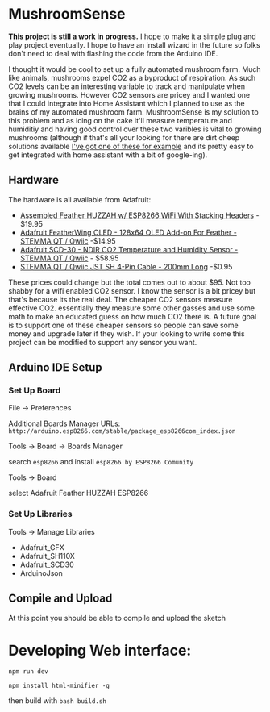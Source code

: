 # MushroomSense
**This project is still a work in progress.** I hope to make it a simple plug and play project eventually.
I hope to have an install wizard in the future so folks don't need to deal with flashing the code from the 
Arduino IDE.

I thought it would be cool to set up a fully automated mushroom farm. Much like animals, 
mushrooms expel CO2 as a byproduct of respiration. As such CO2 levels can be an interesting 
variable to track and manipulate when growing mushrooms. However CO2 sensors are pricey and 
I wanted one that I could integrate into Home Assistant which I planned to use as the brains 
of my automated mushroom farm. MushroomSense is my solution to this problem and as icing on the cake 
it'll measure temperature and humiditiy and having good control over these two varibles is vital to 
growing mushrooms (although if that's all your looking for there are dirt cheep solutions available 
[I've got one of these for example](https://smile.amazon.com/dp/B087313N8F/ref=cm_sw_em_r_mt_dp_8T7RPHPERMNQWD257779)
and its pretty easy to get integrated with home assistant with a bit of google-ing).

## Hardware
The hardware is all available from Adafruit:
* [Assembled Feather HUZZAH w/ ESP8266 WiFi With Stacking Headers](https://www.adafruit.com/product/3213) - $19.95
* [Adafruit FeatherWing OLED - 128x64 OLED Add-on For Feather - STEMMA QT / Qwiic](https://www.adafruit.com/product/4650) -$14.95
* [Adafruit SCD-30 - NDIR CO2 Temperature and Humidity Sensor - STEMMA QT / Qwiic](https://www.adafruit.com/product/4867) - $58.95
* [STEMMA QT / Qwiic JST SH 4-Pin Cable - 200mm Long](https://www.adafruit.com/product/4401) -$0.95
 
These prices could change but the total comes out to about $95. Not too shabby for a wifi enabled CO2 sensor. 
I know the sensor is a bit pricey but that's because its the real deal. The cheaper CO2 sensors measure effective CO2. 
essentially they measure some other gasses and use some math to make an educated guess on how much CO2 there is. A 
future goal is to support one of these cheaper sensors so people can save some money and upgrade later if they wish. 
If your looking to write some this project can be modified to support any sensor you want.

## Arduino IDE Setup 

### Set Up Board 
File -> Preferences

Additional Boards Manager URLs:
`http://arduino.esp8266.com/stable/package_esp8266com_index.json`

Tools -> Board -> Boards Manager

search `esp8266` and install `esp8266 by ESP8266 Comunity`

Tools -> Board

select Adafruit Feather HUZZAH ESP8266

### Set Up Libraries
Tools -> Manage Libraries
* Adafruit_GFX
* Adafruit_SH110X
* Adafruit_SCD30
* ArduinoJson

## Compile and Upload
At this point you should be able to compile and upload the sketch

# Developing Web interface:

`npm run dev`

`npm install html-minifier -g`

then build with `bash build.sh`


